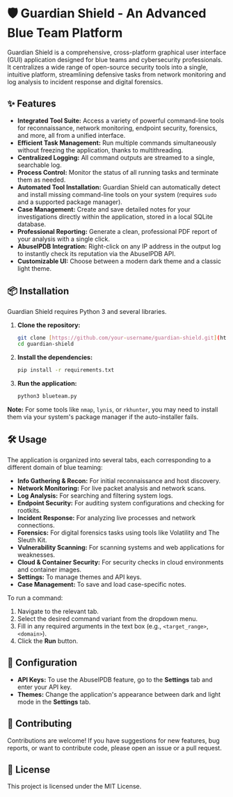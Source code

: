 # 🛡️ Guardian Shield - An Advanced Blue Team Platform

Guardian Shield is a comprehensive, cross-platform graphical user interface (GUI) application designed for blue teams and cybersecurity professionals. It centralizes a wide range of open-source security tools into a single, intuitive platform, streamlining defensive tasks from network monitoring and log analysis to incident response and digital forensics.

## ✨ Features

- **Integrated Tool Suite:** Access a variety of powerful command-line tools for reconnaissance, network monitoring, endpoint security, forensics, and more, all from a unified interface.
- **Efficient Task Management:** Run multiple commands simultaneously without freezing the application, thanks to multithreading.
- **Centralized Logging:** All command outputs are streamed to a single, searchable log.
- **Process Control:** Monitor the status of all running tasks and terminate them as needed.
- **Automated Tool Installation:** Guardian Shield can automatically detect and install missing command-line tools on your system (requires `sudo` and a supported package manager).
- **Case Management:** Create and save detailed notes for your investigations directly within the application, stored in a local SQLite database.
- **Professional Reporting:** Generate a clean, professional PDF report of your analysis with a single click.
- **AbuseIPDB Integration:** Right-click on any IP address in the output log to instantly check its reputation via the AbuseIPDB API.
- **Customizable UI:** Choose between a modern dark theme and a classic light theme.

## 📦 Installation

Guardian Shield requires Python 3 and several libraries.

1.  **Clone the repository:**
    ```bash
    git clone [https://github.com/your-username/guardian-shield.git](https://github.com/your-username/guardian-shield.git)
    cd guardian-shield
    ```

2.  **Install the dependencies:**
    ```bash
    pip install -r requirements.txt
    ```

3.  **Run the application:**
    ```bash
    python3 blueteam.py
    ```

**Note:** For some tools like `nmap`, `lynis`, or `rkhunter`, you may need to install them via your system's package manager if the auto-installer fails.

## 🛠️ Usage

The application is organized into several tabs, each corresponding to a different domain of blue teaming:

-   **Info Gathering & Recon:** For initial reconnaissance and host discovery.
-   **Network Monitoring:** For live packet analysis and network scans.
-   **Log Analysis:** For searching and filtering system logs.
-   **Endpoint Security:** For auditing system configurations and checking for rootkits.
-   **Incident Response:** For analyzing live processes and network connections.
-   **Forensics:** For digital forensics tasks using tools like Volatility and The Sleuth Kit.
-   **Vulnerability Scanning:** For scanning systems and web applications for weaknesses.
-   **Cloud & Container Security:** For security checks in cloud environments and container images.
-   **Settings:** To manage themes and API keys.
-   **Case Management:** To save and load case-specific notes.

To run a command:
1.  Navigate to the relevant tab.
2.  Select the desired command variant from the dropdown menu.
3.  Fill in any required arguments in the text box (e.g., `<target_range>`, `<domain>`).
4.  Click the **Run** button.

## 📝 Configuration

-   **API Keys:** To use the AbuseIPDB feature, go to the **Settings** tab and enter your API key.
-   **Themes:** Change the application's appearance between dark and light mode in the **Settings** tab.

## 🤝 Contributing

Contributions are welcome! If you have suggestions for new features, bug reports, or want to contribute code, please open an issue or a pull request.

## 📄 License

This project is licensed under the MIT License.
